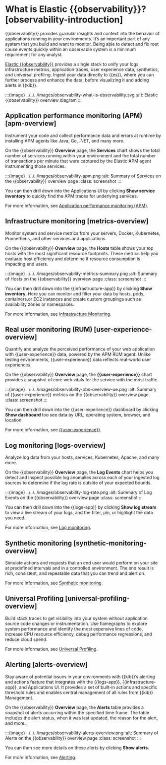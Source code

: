 # What is Elastic {{observability}}? [observability-introduction]

{{observability}} provides granular insights and context into the behavior of applications running in your environments. It’s an important part of any system that you build and want to monitor. Being able to detect and fix root cause events quickly within an observable system is a minimum requirement for any analyst.

[Elastic {{observability}}](https://www.elastic.co/observability) provides a single stack to unify your logs, infrastructure metrics, application traces, user experience data, synthetics, and universal profiling. Ingest your data directly to {{es}}, where you can further process and enhance the data, before visualizing it and adding alerts in {{kib}}.

:::{image} ../../../images/observability-what-is-observability.svg
:alt: Elastic {{observability}} overview diagram
:::


## Application performance monitoring (APM) [apm-overview]

Instrument your code and collect performance data and errors at runtime by installing APM agents like Java, Go, .NET, and many more.

On the {{observability}} **Overview** page, the **Services** chart shows the total number of services running within your environment and the total number of transactions per minute that were captured by the Elastic APM agent instrumenting those services.

:::{image} ../../../images/observability-apm.png
:alt: Summary of Services on the {{observability}} overview page
:class: screenshot
:::

You can then drill down into the Applications UI by clicking **Show service inventory** to quickly find the APM traces for underlying services.

For more information, see [Application performance monitoring (APM)](../../../solutions/observability/apps/application-performance-monitoring-apm.md).


## Infrastructure monitoring [metrics-overview]

Monitor system and service metrics from your servers, Docker, Kubernetes, Prometheus, and other services and applications.

On the {{observability}} **Overview** page, the **Hosts** table shows your top hosts with the most significant resource footprints. These metrics help you evaluate host efficiency and determine if resource consumption is impacting end users.

:::{image} ../../../images/observability-metrics-summary.png
:alt: Summary of Hosts on the {{observability}} overview page
:class: screenshot
:::

You can then drill down into the {{infrastructure-app}} by clicking **Show inventory**. Here you can monitor and filter your data by hosts, pods, containers,or EC2 instances and create custom groupings such as availability zones or namespaces.

For more information, see [Infrastructure Monitoring](https://www.elastic.co/guide/en/observability/current/monitor-infrastructure-and-hosts.html).


## Real user monitoring (RUM) [user-experience-overview]

Quantify and analyze the perceived performance of your web application with {{user-experience}} data, powered by the APM RUM agent. Unlike testing environments, {{user-experience}} data reflects real-world user experiences.

On the {{observability}} **Overview** page, the **{{user-experience}}** chart provides a snapshot of core web vitals for the service with the most traffic.

:::{image} ../../../images/observability-obs-overview-ue.png
:alt: Summary of {{user-experience}} metrics on the {{observability}} overview page
:class: screenshot
:::

You can then drill down into the {{user-experience}} dashboard by clicking **Show dashboard** too see data by URL, operating system, browser, and location.

For more information, see [{{user-experience}}](../../../solutions/observability/apps/real-user-monitoring-user-experience.md).


## Log monitoring [logs-overview]

Analyze log data from your hosts, services, Kubernetes, Apache, and many more.

On the {{observability}} **Overview** page, the **Log Events** chart helps you detect and inspect possible log anomalies across each of your ingested log sources to determine if the log rate is outside of your expected bounds.

:::{image} ../../../images/observability-log-rate.png
:alt: Summary of Log Events on the {{observability}} overview page
:class: screenshot
:::

You can then drill down into the {{logs-app}} by clicking **Show log stream** to view a live stream of your logs, and the filter, pin, or highlight the data you need.

For more information, see [Log monitoring](../../../solutions/observability/logs/explore-logs.md).


## Synthetic monitoring [synthetic-monitoring-overview]

Simulate actions and requests that an end user would perform on your site at predefined intervals and in a controlled environment. The end result is rich, consistent, and repeatable data that you can trend and alert on.

For more information, see [Synthetic monitoring](../../../solutions/observability/apps/synthetic-monitoring.md).


## Universal Profiling [universal-profiling-overview]

Build stack traces to get visibility into your system without application source code changes or instrumentation. Use flamegraphs to explore system performance and identify the most expensive lines of code, increase CPU resource efficiency, debug performance regressions, and reduce cloud spend.

For more information, see [Universal Profiling](../../../solutions/observability/infra-and-hosts/universal-profiling.md).


## Alerting [alerts-overview]

Stay aware of potential issues in your environments with {{kib}}’s alerting and actions feature that integrates with the {{logs-app}}, {{infrastructure-app}}, and Applications UI. It provides a set of built-in actions and specific threshold rules and enables central management of all rules from {{kib}} Management.

On the {{observability}} **Overview** page, the **Alerts** table provides a snapshot of alerts occurring within the specified time frame. The table includes the alert status, when it was last updated, the reason for the alert, and more.

:::{image} ../../../images/observability-alerts-overview.png
:alt: Summary of Alerts on the {{observability}} overview page
:class: screenshot
:::

You can then see more details on these alerts by clicking **Show alerts**.

For more information, see [Alerting](../../../solutions/observability/incident-management/alerting.md).
